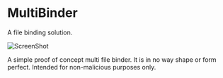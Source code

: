# MultiBinder
A file binding solution.

![ScreenShot](https://i.imgur.com/ApiizVX.png)

A simple proof of concept multi file binder. It is in no way shape or form perfect. Intended for non-malicious purposes only.
